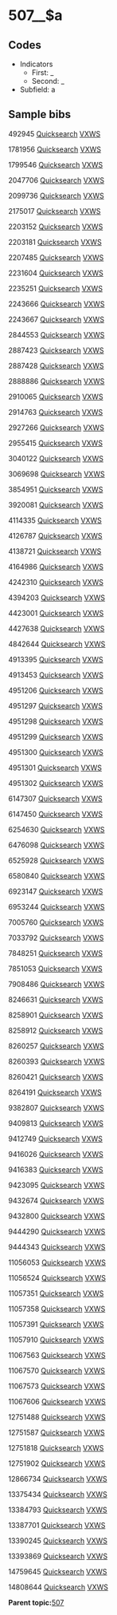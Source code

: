 # 507\_\_$a

## Codes

-   Indicators
    -   First: \_
    -   Second: \_
-   Subfield: a

## Sample bibs

492945 [Quicksearch](https://search.library.yale.edu/catalog/492945) [VXWS](http://prodorbis.library.yale.edu:7014/vxws/GetHoldingsService?bibId=492945)

1781956 [Quicksearch](https://search.library.yale.edu/catalog/1781956) [VXWS](http://prodorbis.library.yale.edu:7014/vxws/GetHoldingsService?bibId=1781956)

1799546 [Quicksearch](https://search.library.yale.edu/catalog/1799546) [VXWS](http://prodorbis.library.yale.edu:7014/vxws/GetHoldingsService?bibId=1799546)

2047706 [Quicksearch](https://search.library.yale.edu/catalog/2047706) [VXWS](http://prodorbis.library.yale.edu:7014/vxws/GetHoldingsService?bibId=2047706)

2099736 [Quicksearch](https://search.library.yale.edu/catalog/2099736) [VXWS](http://prodorbis.library.yale.edu:7014/vxws/GetHoldingsService?bibId=2099736)

2175017 [Quicksearch](https://search.library.yale.edu/catalog/2175017) [VXWS](http://prodorbis.library.yale.edu:7014/vxws/GetHoldingsService?bibId=2175017)

2203152 [Quicksearch](https://search.library.yale.edu/catalog/2203152) [VXWS](http://prodorbis.library.yale.edu:7014/vxws/GetHoldingsService?bibId=2203152)

2203181 [Quicksearch](https://search.library.yale.edu/catalog/2203181) [VXWS](http://prodorbis.library.yale.edu:7014/vxws/GetHoldingsService?bibId=2203181)

2207485 [Quicksearch](https://search.library.yale.edu/catalog/2207485) [VXWS](http://prodorbis.library.yale.edu:7014/vxws/GetHoldingsService?bibId=2207485)

2231604 [Quicksearch](https://search.library.yale.edu/catalog/2231604) [VXWS](http://prodorbis.library.yale.edu:7014/vxws/GetHoldingsService?bibId=2231604)

2235251 [Quicksearch](https://search.library.yale.edu/catalog/2235251) [VXWS](http://prodorbis.library.yale.edu:7014/vxws/GetHoldingsService?bibId=2235251)

2243666 [Quicksearch](https://search.library.yale.edu/catalog/2243666) [VXWS](http://prodorbis.library.yale.edu:7014/vxws/GetHoldingsService?bibId=2243666)

2243667 [Quicksearch](https://search.library.yale.edu/catalog/2243667) [VXWS](http://prodorbis.library.yale.edu:7014/vxws/GetHoldingsService?bibId=2243667)

2844553 [Quicksearch](https://search.library.yale.edu/catalog/2844553) [VXWS](http://prodorbis.library.yale.edu:7014/vxws/GetHoldingsService?bibId=2844553)

2887423 [Quicksearch](https://search.library.yale.edu/catalog/2887423) [VXWS](http://prodorbis.library.yale.edu:7014/vxws/GetHoldingsService?bibId=2887423)

2887428 [Quicksearch](https://search.library.yale.edu/catalog/2887428) [VXWS](http://prodorbis.library.yale.edu:7014/vxws/GetHoldingsService?bibId=2887428)

2888886 [Quicksearch](https://search.library.yale.edu/catalog/2888886) [VXWS](http://prodorbis.library.yale.edu:7014/vxws/GetHoldingsService?bibId=2888886)

2910065 [Quicksearch](https://search.library.yale.edu/catalog/2910065) [VXWS](http://prodorbis.library.yale.edu:7014/vxws/GetHoldingsService?bibId=2910065)

2914763 [Quicksearch](https://search.library.yale.edu/catalog/2914763) [VXWS](http://prodorbis.library.yale.edu:7014/vxws/GetHoldingsService?bibId=2914763)

2927266 [Quicksearch](https://search.library.yale.edu/catalog/2927266) [VXWS](http://prodorbis.library.yale.edu:7014/vxws/GetHoldingsService?bibId=2927266)

2955415 [Quicksearch](https://search.library.yale.edu/catalog/2955415) [VXWS](http://prodorbis.library.yale.edu:7014/vxws/GetHoldingsService?bibId=2955415)

3040122 [Quicksearch](https://search.library.yale.edu/catalog/3040122) [VXWS](http://prodorbis.library.yale.edu:7014/vxws/GetHoldingsService?bibId=3040122)

3069698 [Quicksearch](https://search.library.yale.edu/catalog/3069698) [VXWS](http://prodorbis.library.yale.edu:7014/vxws/GetHoldingsService?bibId=3069698)

3854951 [Quicksearch](https://search.library.yale.edu/catalog/3854951) [VXWS](http://prodorbis.library.yale.edu:7014/vxws/GetHoldingsService?bibId=3854951)

3920081 [Quicksearch](https://search.library.yale.edu/catalog/3920081) [VXWS](http://prodorbis.library.yale.edu:7014/vxws/GetHoldingsService?bibId=3920081)

4114335 [Quicksearch](https://search.library.yale.edu/catalog/4114335) [VXWS](http://prodorbis.library.yale.edu:7014/vxws/GetHoldingsService?bibId=4114335)

4126787 [Quicksearch](https://search.library.yale.edu/catalog/4126787) [VXWS](http://prodorbis.library.yale.edu:7014/vxws/GetHoldingsService?bibId=4126787)

4138721 [Quicksearch](https://search.library.yale.edu/catalog/4138721) [VXWS](http://prodorbis.library.yale.edu:7014/vxws/GetHoldingsService?bibId=4138721)

4164986 [Quicksearch](https://search.library.yale.edu/catalog/4164986) [VXWS](http://prodorbis.library.yale.edu:7014/vxws/GetHoldingsService?bibId=4164986)

4242310 [Quicksearch](https://search.library.yale.edu/catalog/4242310) [VXWS](http://prodorbis.library.yale.edu:7014/vxws/GetHoldingsService?bibId=4242310)

4394203 [Quicksearch](https://search.library.yale.edu/catalog/4394203) [VXWS](http://prodorbis.library.yale.edu:7014/vxws/GetHoldingsService?bibId=4394203)

4423001 [Quicksearch](https://search.library.yale.edu/catalog/4423001) [VXWS](http://prodorbis.library.yale.edu:7014/vxws/GetHoldingsService?bibId=4423001)

4427638 [Quicksearch](https://search.library.yale.edu/catalog/4427638) [VXWS](http://prodorbis.library.yale.edu:7014/vxws/GetHoldingsService?bibId=4427638)

4842644 [Quicksearch](https://search.library.yale.edu/catalog/4842644) [VXWS](http://prodorbis.library.yale.edu:7014/vxws/GetHoldingsService?bibId=4842644)

4913395 [Quicksearch](https://search.library.yale.edu/catalog/4913395) [VXWS](http://prodorbis.library.yale.edu:7014/vxws/GetHoldingsService?bibId=4913395)

4913453 [Quicksearch](https://search.library.yale.edu/catalog/4913453) [VXWS](http://prodorbis.library.yale.edu:7014/vxws/GetHoldingsService?bibId=4913453)

4951206 [Quicksearch](https://search.library.yale.edu/catalog/4951206) [VXWS](http://prodorbis.library.yale.edu:7014/vxws/GetHoldingsService?bibId=4951206)

4951297 [Quicksearch](https://search.library.yale.edu/catalog/4951297) [VXWS](http://prodorbis.library.yale.edu:7014/vxws/GetHoldingsService?bibId=4951297)

4951298 [Quicksearch](https://search.library.yale.edu/catalog/4951298) [VXWS](http://prodorbis.library.yale.edu:7014/vxws/GetHoldingsService?bibId=4951298)

4951299 [Quicksearch](https://search.library.yale.edu/catalog/4951299) [VXWS](http://prodorbis.library.yale.edu:7014/vxws/GetHoldingsService?bibId=4951299)

4951300 [Quicksearch](https://search.library.yale.edu/catalog/4951300) [VXWS](http://prodorbis.library.yale.edu:7014/vxws/GetHoldingsService?bibId=4951300)

4951301 [Quicksearch](https://search.library.yale.edu/catalog/4951301) [VXWS](http://prodorbis.library.yale.edu:7014/vxws/GetHoldingsService?bibId=4951301)

4951302 [Quicksearch](https://search.library.yale.edu/catalog/4951302) [VXWS](http://prodorbis.library.yale.edu:7014/vxws/GetHoldingsService?bibId=4951302)

6147307 [Quicksearch](https://search.library.yale.edu/catalog/6147307) [VXWS](http://prodorbis.library.yale.edu:7014/vxws/GetHoldingsService?bibId=6147307)

6147450 [Quicksearch](https://search.library.yale.edu/catalog/6147450) [VXWS](http://prodorbis.library.yale.edu:7014/vxws/GetHoldingsService?bibId=6147450)

6254630 [Quicksearch](https://search.library.yale.edu/catalog/6254630) [VXWS](http://prodorbis.library.yale.edu:7014/vxws/GetHoldingsService?bibId=6254630)

6476098 [Quicksearch](https://search.library.yale.edu/catalog/6476098) [VXWS](http://prodorbis.library.yale.edu:7014/vxws/GetHoldingsService?bibId=6476098)

6525928 [Quicksearch](https://search.library.yale.edu/catalog/6525928) [VXWS](http://prodorbis.library.yale.edu:7014/vxws/GetHoldingsService?bibId=6525928)

6580840 [Quicksearch](https://search.library.yale.edu/catalog/6580840) [VXWS](http://prodorbis.library.yale.edu:7014/vxws/GetHoldingsService?bibId=6580840)

6923147 [Quicksearch](https://search.library.yale.edu/catalog/6923147) [VXWS](http://prodorbis.library.yale.edu:7014/vxws/GetHoldingsService?bibId=6923147)

6953244 [Quicksearch](https://search.library.yale.edu/catalog/6953244) [VXWS](http://prodorbis.library.yale.edu:7014/vxws/GetHoldingsService?bibId=6953244)

7005760 [Quicksearch](https://search.library.yale.edu/catalog/7005760) [VXWS](http://prodorbis.library.yale.edu:7014/vxws/GetHoldingsService?bibId=7005760)

7033792 [Quicksearch](https://search.library.yale.edu/catalog/7033792) [VXWS](http://prodorbis.library.yale.edu:7014/vxws/GetHoldingsService?bibId=7033792)

7848251 [Quicksearch](https://search.library.yale.edu/catalog/7848251) [VXWS](http://prodorbis.library.yale.edu:7014/vxws/GetHoldingsService?bibId=7848251)

7851053 [Quicksearch](https://search.library.yale.edu/catalog/7851053) [VXWS](http://prodorbis.library.yale.edu:7014/vxws/GetHoldingsService?bibId=7851053)

7908486 [Quicksearch](https://search.library.yale.edu/catalog/7908486) [VXWS](http://prodorbis.library.yale.edu:7014/vxws/GetHoldingsService?bibId=7908486)

8246631 [Quicksearch](https://search.library.yale.edu/catalog/8246631) [VXWS](http://prodorbis.library.yale.edu:7014/vxws/GetHoldingsService?bibId=8246631)

8258901 [Quicksearch](https://search.library.yale.edu/catalog/8258901) [VXWS](http://prodorbis.library.yale.edu:7014/vxws/GetHoldingsService?bibId=8258901)

8258912 [Quicksearch](https://search.library.yale.edu/catalog/8258912) [VXWS](http://prodorbis.library.yale.edu:7014/vxws/GetHoldingsService?bibId=8258912)

8260257 [Quicksearch](https://search.library.yale.edu/catalog/8260257) [VXWS](http://prodorbis.library.yale.edu:7014/vxws/GetHoldingsService?bibId=8260257)

8260393 [Quicksearch](https://search.library.yale.edu/catalog/8260393) [VXWS](http://prodorbis.library.yale.edu:7014/vxws/GetHoldingsService?bibId=8260393)

8260421 [Quicksearch](https://search.library.yale.edu/catalog/8260421) [VXWS](http://prodorbis.library.yale.edu:7014/vxws/GetHoldingsService?bibId=8260421)

8264191 [Quicksearch](https://search.library.yale.edu/catalog/8264191) [VXWS](http://prodorbis.library.yale.edu:7014/vxws/GetHoldingsService?bibId=8264191)

9382807 [Quicksearch](https://search.library.yale.edu/catalog/9382807) [VXWS](http://prodorbis.library.yale.edu:7014/vxws/GetHoldingsService?bibId=9382807)

9409813 [Quicksearch](https://search.library.yale.edu/catalog/9409813) [VXWS](http://prodorbis.library.yale.edu:7014/vxws/GetHoldingsService?bibId=9409813)

9412749 [Quicksearch](https://search.library.yale.edu/catalog/9412749) [VXWS](http://prodorbis.library.yale.edu:7014/vxws/GetHoldingsService?bibId=9412749)

9416026 [Quicksearch](https://search.library.yale.edu/catalog/9416026) [VXWS](http://prodorbis.library.yale.edu:7014/vxws/GetHoldingsService?bibId=9416026)

9416383 [Quicksearch](https://search.library.yale.edu/catalog/9416383) [VXWS](http://prodorbis.library.yale.edu:7014/vxws/GetHoldingsService?bibId=9416383)

9423095 [Quicksearch](https://search.library.yale.edu/catalog/9423095) [VXWS](http://prodorbis.library.yale.edu:7014/vxws/GetHoldingsService?bibId=9423095)

9432674 [Quicksearch](https://search.library.yale.edu/catalog/9432674) [VXWS](http://prodorbis.library.yale.edu:7014/vxws/GetHoldingsService?bibId=9432674)

9432800 [Quicksearch](https://search.library.yale.edu/catalog/9432800) [VXWS](http://prodorbis.library.yale.edu:7014/vxws/GetHoldingsService?bibId=9432800)

9444290 [Quicksearch](https://search.library.yale.edu/catalog/9444290) [VXWS](http://prodorbis.library.yale.edu:7014/vxws/GetHoldingsService?bibId=9444290)

9444343 [Quicksearch](https://search.library.yale.edu/catalog/9444343) [VXWS](http://prodorbis.library.yale.edu:7014/vxws/GetHoldingsService?bibId=9444343)

11056053 [Quicksearch](https://search.library.yale.edu/catalog/11056053) [VXWS](http://prodorbis.library.yale.edu:7014/vxws/GetHoldingsService?bibId=11056053)

11056524 [Quicksearch](https://search.library.yale.edu/catalog/11056524) [VXWS](http://prodorbis.library.yale.edu:7014/vxws/GetHoldingsService?bibId=11056524)

11057351 [Quicksearch](https://search.library.yale.edu/catalog/11057351) [VXWS](http://prodorbis.library.yale.edu:7014/vxws/GetHoldingsService?bibId=11057351)

11057358 [Quicksearch](https://search.library.yale.edu/catalog/11057358) [VXWS](http://prodorbis.library.yale.edu:7014/vxws/GetHoldingsService?bibId=11057358)

11057391 [Quicksearch](https://search.library.yale.edu/catalog/11057391) [VXWS](http://prodorbis.library.yale.edu:7014/vxws/GetHoldingsService?bibId=11057391)

11057910 [Quicksearch](https://search.library.yale.edu/catalog/11057910) [VXWS](http://prodorbis.library.yale.edu:7014/vxws/GetHoldingsService?bibId=11057910)

11067563 [Quicksearch](https://search.library.yale.edu/catalog/11067563) [VXWS](http://prodorbis.library.yale.edu:7014/vxws/GetHoldingsService?bibId=11067563)

11067570 [Quicksearch](https://search.library.yale.edu/catalog/11067570) [VXWS](http://prodorbis.library.yale.edu:7014/vxws/GetHoldingsService?bibId=11067570)

11067573 [Quicksearch](https://search.library.yale.edu/catalog/11067573) [VXWS](http://prodorbis.library.yale.edu:7014/vxws/GetHoldingsService?bibId=11067573)

11067606 [Quicksearch](https://search.library.yale.edu/catalog/11067606) [VXWS](http://prodorbis.library.yale.edu:7014/vxws/GetHoldingsService?bibId=11067606)

12751488 [Quicksearch](https://search.library.yale.edu/catalog/12751488) [VXWS](http://prodorbis.library.yale.edu:7014/vxws/GetHoldingsService?bibId=12751488)

12751587 [Quicksearch](https://search.library.yale.edu/catalog/12751587) [VXWS](http://prodorbis.library.yale.edu:7014/vxws/GetHoldingsService?bibId=12751587)

12751818 [Quicksearch](https://search.library.yale.edu/catalog/12751818) [VXWS](http://prodorbis.library.yale.edu:7014/vxws/GetHoldingsService?bibId=12751818)

12751902 [Quicksearch](https://search.library.yale.edu/catalog/12751902) [VXWS](http://prodorbis.library.yale.edu:7014/vxws/GetHoldingsService?bibId=12751902)

12866734 [Quicksearch](https://search.library.yale.edu/catalog/12866734) [VXWS](http://prodorbis.library.yale.edu:7014/vxws/GetHoldingsService?bibId=12866734)

13375434 [Quicksearch](https://search.library.yale.edu/catalog/13375434) [VXWS](http://prodorbis.library.yale.edu:7014/vxws/GetHoldingsService?bibId=13375434)

13384793 [Quicksearch](https://search.library.yale.edu/catalog/13384793) [VXWS](http://prodorbis.library.yale.edu:7014/vxws/GetHoldingsService?bibId=13384793)

13387701 [Quicksearch](https://search.library.yale.edu/catalog/13387701) [VXWS](http://prodorbis.library.yale.edu:7014/vxws/GetHoldingsService?bibId=13387701)

13390245 [Quicksearch](https://search.library.yale.edu/catalog/13390245) [VXWS](http://prodorbis.library.yale.edu:7014/vxws/GetHoldingsService?bibId=13390245)

13393869 [Quicksearch](https://search.library.yale.edu/catalog/13393869) [VXWS](http://prodorbis.library.yale.edu:7014/vxws/GetHoldingsService?bibId=13393869)

14759645 [Quicksearch](https://search.library.yale.edu/catalog/14759645) [VXWS](http://prodorbis.library.yale.edu:7014/vxws/GetHoldingsService?bibId=14759645)

14808644 [Quicksearch](https://search.library.yale.edu/catalog/14808644) [VXWS](http://prodorbis.library.yale.edu:7014/vxws/GetHoldingsService?bibId=14808644)

**Parent topic:**[507](../../tags/507/507.md)


